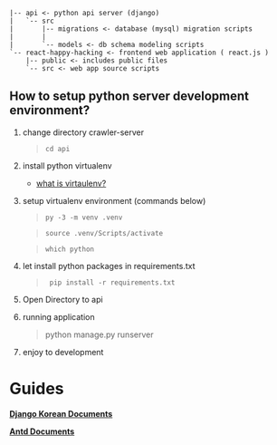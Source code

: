 ```
|-- api <- python api server (django)
|   `-- src
|       |-- migrations <- database (mysql) migration scripts
|       |
|       `-- models <- db schema modeling scripts
`-- react-happy-hacking <- frontend web application ( react.js )
    |-- public <- includes public files
    `-- src <- web app source scripts
```
## How to setup python server development environment?
   1. change directory crawler-server
      > ```cd api```
   2. install python virtualenv
      - [what is virtaulenv?](https://www.daleseo.com/python-venv/)
   3. setup virtualenv environment (commands below)
      > ```py -3 -m venv .venv```

      > ```source .venv/Scripts/activate```

      > ``` which python ```
   4. let install python packages in requirements.txt
      >``` pip install -r requirements.txt```
   5. Open Directory to api
   6. running application
      > python manage.py runserver
   7. enjoy to development

# Guides
**[Django Korean Documents](https://docs.djangoproject.com/ko/4.1/)**

**[Antd Documents](https://ant.design/docs/react/introduce)**

